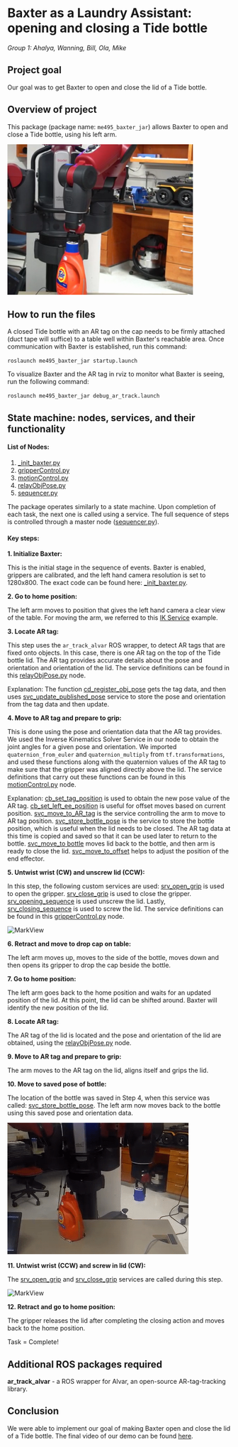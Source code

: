 # **Baxter as a Laundry Assistant:** opening and closing a Tide bottle
*Group 1: Ahalya, Wanning, Bill, Ola, Mike*


## Project goal

Our goal was to get Baxter to open and close the lid of a Tide bottle. 

## Overview of project

This package (package name: `me495_baxter_jar`) allows Baxter to open and close a Tide bottle, using his left arm.

![MarkView](https://github.com/am2512/baxter_final_project/blob/master/images/demo1.png) 

## How to run the files

A closed Tide bottle with an AR tag on the cap needs to be firmly attached (duct tape will suffice) to a table well within Baxter's reachable area. Once communication with Baxter is established, run this command:

`roslaunch me495_baxter_jar startup.launch`

To visualize Baxter and the AR tag in rviz to monitor what Baxter is seeing, run the following command:

`roslaunch me495_baxter_jar debug_ar_track.launch`

## State machine: nodes, services, and their functionality

<h4>List of Nodes:</h4>

1. [_init_baxter.py](https://github.com/am2512/baxter_final_project/blob/master/scripts/_init_baxter.py)
2. [gripperControl.py](https://github.com/am2512/baxter_final_project/blob/master/scripts/gripperControl.py)
3. [motionControl.py](https://github.com/am2512/baxter_final_project/blob/master/scripts/motionControl.py)
4. [relayObjPose.py](https://github.com/am2512/baxter_final_project/blob/master/scripts/relayObjPose.py)
5. [sequencer.py](https://github.com/am2512/baxter_final_project/blob/master/scripts/sequencer.py)

The package operates similarly to a state machine. Upon completion of each task, the next one is called using a service. The full sequence of steps is controlled through a master node ([sequencer.py](https://github.com/am2512/baxter_final_project/blob/master/scripts/sequencer.py)).

<h4>Key steps:</h4>

**1. Initialize Baxter:**

This is the initial stage in the sequence of events. Baxter is enabled, grippers are calibrated, and the left hand camera resolution is set to 1280x800. The exact code can be found here: [_init_baxter.py](https://github.com/am2512/baxter_final_project/blob/master/scripts/_init_baxter.py).

**2. Go to home position:**

The left arm moves to position that gives the left hand camera a clear view of the table. For moving the arm, we referred to this [IK Service](http://sdk.rethinkrobotics.com/wiki/IK_Service_-_Code_Walkthrough) example.
 
**3. Locate AR tag:**

This step uses the `ar_track_alvar` ROS wrapper, to detect AR tags that are fixed onto objects. In this case, there is one AR tag on the top of the Tide bottle lid. The AR tag provides accurate details about the pose and orientation and orientation of the lid. The service definitions can be found in this [relayObjPose.py](https://github.com/am2512/baxter_final_project/blob/master/scripts/relayObjPose.py) node. 

Explanation: The function [cd_register_obj_pose](https://github.com/am2512/baxter_final_project/blob/e5a648deb35b5c857654af809f4dbe646fdc7b7d/scripts/relayObjPose.py#L31-L42) gets the tag data, and then uses [svc_update_published_pose](https://github.com/am2512/baxter_final_project/blob/e5a648deb35b5c857654af809f4dbe646fdc7b7d/scripts/relayObjPose.py#L45-L61) service to store the pose and orientation from the tag data and then update.

**4. Move to AR tag and prepare to grip:** 

This is done using the pose and orientation data that the AR tag provides. We used the Inverse Kinematics Solver Service in our node to obtain the joint angles for a given pose and orientation. We imported `quaternion_from_euler` and `quaternion_multiply` from `tf.transformations`, and used these functions along with the quaternion values of the AR tag to make sure that the gripper was aligned directly above the lid. The service definitions that carry out these functions can be found in this [motionControl.py](https://github.com/am2512/baxter_final_project/blob/master/scripts/motionControl.py) node.

Explanation: [cb_set_tag_position](https://github.com/am2512/baxter_final_project/blob/e5a648deb35b5c857654af809f4dbe646fdc7b7d/scripts/motionControl.py#L50-L56) is used to obtain the new pose value of the AR tag. [cb_set_left_ee_position](https://github.com/am2512/baxter_final_project/blob/e5a648deb35b5c857654af809f4dbe646fdc7b7d/scripts/motionControl.py#L59-L67) is useful for offset moves based on current position. [svc_move_to_AR_tag](https://github.com/am2512/baxter_final_project/blob/e5a648deb35b5c857654af809f4dbe646fdc7b7d/scripts/motionControl.py#L81-L143) is the service controlling the arm to move to AR tag position. [svc_store_bottle_pose](https://github.com/am2512/baxter_final_project/blob/e5a648deb35b5c857654af809f4dbe646fdc7b7d/scripts/motionControl.py#L146-L167) is the service to store the bottle position, which is useful when the lid needs to be closed. The AR tag data at this time is copied and saved so that it can be used later to return to the bottle. [svc_move_to bottle](https://github.com/am2512/baxter_final_project/blob/e5a648deb35b5c857654af809f4dbe646fdc7b7d/scripts/motionControl.py#L170-L222) moves lid back to the bottle, and then arm is ready to close the lid. [svc_move_to_offset](https://github.com/am2512/baxter_final_project/blob/e5a648deb35b5c857654af809f4dbe646fdc7b7d/scripts/motionControl.py#L226-L307) helps to adjust the position of the end effector.

**5. Untwist wrist (CW) and unscrew lid (CCW):**

In this step, the following custom services are used: [srv_open_grip](https://github.com/am2512/baxter_final_project/blob/e5a648deb35b5c857654af809f4dbe646fdc7b7d/scripts/gripperControl.py#L31-L35) is used to open the gripper. [srv_close_grip](https://github.com/am2512/baxter_final_project/blob/e5a648deb35b5c857654af809f4dbe646fdc7b7d/scripts/gripperControl.py#L38-L42) is used to close the gripper. [srv_opening_sequence](https://github.com/am2512/baxter_final_project/blob/e5a648deb35b5c857654af809f4dbe646fdc7b7d/scripts/gripperControl.py#L45-L63) is used unscrew the lid. Lastly, [srv_closing_sequence](https://github.com/am2512/baxter_final_project/blob/e5a648deb35b5c857654af809f4dbe646fdc7b7d/scripts/gripperControl.py#L66-L86) is used to screw the lid. The service definitions can be found in this [gripperControl.py](https://github.com/am2512/baxter_final_project/blob/master/scripts/gripperControl.py) node.

![MarkView](https://github.com/am2512/baxter_final_project/blob/master/images/opening_lid.gif)

**6. Retract and move to drop cap on table:**

The left arm moves up, moves to the side of the bottle, moves down and then opens its gripper to drop the cap beside the bottle.

**7. Go to home position:**

The left arm goes back to the home position and waits for an updated position of the lid. At this point, the lid can be shifted around. Baxter will identify the new position of the lid.

**8. Locate AR tag:**

The AR tag of the lid is located and the pose and orientation of the lid are obtained, using the [relayObjPose.py](https://github.com/am2512/baxter_final_project/blob/master/scripts/relayObjPose.py) node. 

**9. Move to AR tag and prepare to grip:**

The arm moves to the AR tag on the lid, aligns itself and grips the lid.

**10. Move to saved pose of bottle:**

The location of the bottle was saved in Step 4, when this service was called: [svc_store_bottle_pose](https://github.com/am2512/baxter_final_project/blob/e5a648deb35b5c857654af809f4dbe646fdc7b7d/scripts/motionControl.py#L146-L167). The left arm now moves back to the bottle using this saved pose and orientation data. 

![MarkView](https://github.com/am2512/baxter_final_project/blob/master/images/move_to_bottle.gif)

**11. Untwist wrist (CCW) and screw in lid (CW):**

The [srv_open_grip](https://github.com/am2512/baxter_final_project/blob/e5a648deb35b5c857654af809f4dbe646fdc7b7d/scripts/gripperControl.py#L31-L35) and [srv_close_grip](https://github.com/am2512/baxter_final_project/blob/e5a648deb35b5c857654af809f4dbe646fdc7b7d/scripts/gripperControl.py#L38-L42) services are called during this step.

![MarkView](https://github.com/am2512/baxter_final_project/blob/master/images/close_lid.gif)

**12. Retract and go to home position:**

The gripper releases the lid after completing the closing action and moves back to the home position.

Task = Complete!

## Additional ROS packages required

**ar_track_alvar** - a ROS wrapper for Alvar, an open-source AR-tag-tracking library.

## Conclusion

We were able to implement our goal of making Baxter open and close the lid of a Tide bottle. The final video of our demo can be found [here](https://vimeo.com/246549829).



